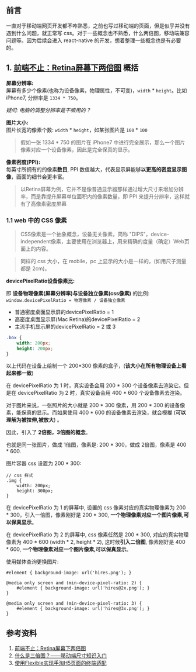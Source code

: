 ## 前言

一直对于移动端网页开发都不咋熟悉，之前也写过移动端的页面，但是似乎并没有遇到什么问题，就正常写 css。对于一些概念也不熟悉，什么两倍图，移动端兼容问题等。因为后续会进入 react-native 的开发，想着整理一些概念也是有必要的。  
## 1. [前端不止：Retina屏幕下两倍图](https://juejin.im/entry/5a2a01126fb9a0451543ca05) 概括

**屏幕分辨率:**  
屏幕有多少个像素(也称为设备像素，物理属性，不可变)，`width` * `height`。比如 iPhone7, 分辨率是 `1334 * 750`。  

*疑问: 电脑的调整分辨率是干嘛用的？*  

**图片大小:**  
图片长宽的像素个数: `width` * `height`，如某张图片是 `100` * `100`  

> 假如一张 1334 * 750 的图片在 iPhone7 中进行完全展示，那么一个图片像素对应一个设备像素，因此是完全保真的显示。  

**像素密度(PPI):**  
每英寸所拥有的的像素**数目**, PPI 数值越大，代表显示屏能够**以更高的密度显示图像**，画面的细节会更丰富。  

> 以Retina屏幕为例，它并不是像普通显示器那样通过增大尺寸来增加分辨率，而是靠提升屏幕单位面积内的像素数量，即 PPI 来提升分辨率，这样就有了高像素密度屏幕

### 1.1 web 中的 CSS 像素

> CSS像素是一个抽象概念，设备无关像素，简称 "DIPS"，device-independent像素，主要使用在浏览器上，用来精确的度量（确定）Web页面上的内容。  

> 同样的 css 大小，在 mobile，pc 上显示的大小是一样的，(如用尺子测量都是 2cm)。  

**devicePixelRatio设备像素比:**  

即 **设备物理像素(屏幕分辨率)**与**设备独立像素(css像素)** 的比例:  `window.devicePixelRatio = 物理像素 / 设备独立像素`  

- 普通密度桌面显示屏的devicePixelRatio = 1
- 高密度桌面显示屏(Mac Retina)的devicePixelRatio = 2
- 主流手机显示屏的devicePixelRatio = 2 或 3


```css
.box {
    width: 200px;
    height: 200px;
}
```

以上代码在设备上绘制一个 200*300 像素的盒子，(**该大小在所有物理设备上看起来都一致**)  

在 devicePixelRatio 为 1 时，真实设备会用 200 * 300 个设备像素去渲染它。但是在 devicePixelRatio 为 2 时，真实设备会用 400 * 600 个设备像素去渲染。  

对于图片来说，一张照片的大小就是 200 * 300 像素，用 200 * 300 的设备像素，能保真的显示。而如果使用 400 * 600 的设备像素去渲染，就会模糊 (**可以理解为被拉伸,被放大**) 。  


因此，引入了 **2倍图，3倍图的概念**。  

也就是同一张图片，做成 1倍图，像素是: 200 * 300，做成 2倍图，像素是 400 * 600.  

图片容器 css 设置为 200 * 300:  
```
// css 样式
.img {
    width: 200px;
    height: 300px;
}
```
在 devicePixelRatio 为 1 的屏幕中, 设置的 css 像素对应的真实物理像素为 200 * 300，引入一倍图，像素刚好是 200 * 300, **一个物理像素对应一个图片像素,可以保真显示**。  

在 devicePixelRatio 为 2 的屏幕中, css 像素任然是 200 * 300, 对应的真实物理像素为 400 * 600 (width * 2, height * 2), 这时候**引入二倍图**, 像素刚好是 400 * 600, **一个物理像素对应一个图片像素,可以保真显示**。

使用媒体查询更换图片:  

```
#element { background-image: url('hires.png'); }

@media only screen and (min-device-pixel-ratio: 2) {
    #element { background-image: url('hires@2x.png'); }
}

@media only screen and (min-device-pixel-ratio: 3) {
    #element { background-image: url('hires@3x.png'); }
}
```

## 参考资料

1. [前端不止：Retina屏幕下两倍图](https://juejin.im/entry/5a2a01126fb9a0451543ca05)
2. [什么是三倍图？——移动端尺寸知识入门](https://zhuanlan.zhihu.com/p/34988701)
3. [使用Flexible实现手淘H5页面的终端适配](https://github.com/amfe/article/issues/17)